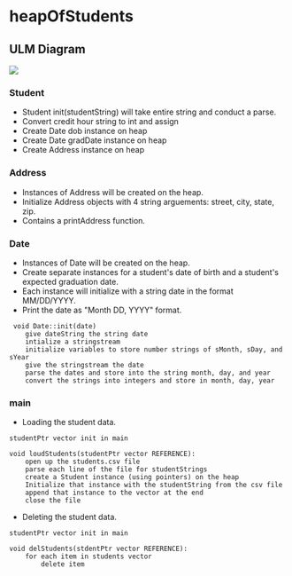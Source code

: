 # heapOfStudents

## ULM Diagram
[![](https://mermaid.ink/img/pako:eNp1U8FSwyAU_JUMXmpNfyDjxZmOelAvvTm5YN5rykwDGXg4xpp_FxJqqFAuhF2yj90HJ9YoQFax5siN2Qreat7VsnBjRxZQUnH_s9kUDwAajckwW05Yy5mYRM57TzPmx01hSAvZ-gmRMkQjaMjun9QT_Fv0C3pXfCoB57Kr24QRUtBqLl1OlcpZuPQ66fbelaBI7exujE162zmH4PDd9BmTTrDolKTDfxD48B8akOvkTL7cNWdLySte4p_Hy16FVuZ7NVGpmcDvhTb0xrtcf5x2QvlTrAtQHymIXz02hPCkOcRsaML68votUTUaQdCzstrEzoOpy7w2WTS-H5HdK0FmJQxBVQXfLdKLs_7oo4kS9xMrWYe64wLca5vyrhkd0GXEKvcJuOf2SDWr5ei2cktqN8iGVaQtlkwr2x5YtedH41a29z0Pr_UP7bl8V2pZ-2yUfg3v20_jL8DhLek?type=png)](https://mermaid.live/edit#pako:eNp1U8FSwyAU_JUMXmpNfyDjxZmOelAvvTm5YN5rykwDGXg4xpp_FxJqqFAuhF2yj90HJ9YoQFax5siN2Qreat7VsnBjRxZQUnH_s9kUDwAajckwW05Yy5mYRM57TzPmx01hSAvZ-gmRMkQjaMjun9QT_Fv0C3pXfCoB57Kr24QRUtBqLl1OlcpZuPQ66fbelaBI7exujE162zmH4PDd9BmTTrDolKTDfxD48B8akOvkTL7cNWdLySte4p_Hy16FVuZ7NVGpmcDvhTb0xrtcf5x2QvlTrAtQHymIXz02hPCkOcRsaML68votUTUaQdCzstrEzoOpy7w2WTS-H5HdK0FmJQxBVQXfLdKLs_7oo4kS9xMrWYe64wLca5vyrhkd0GXEKvcJuOf2SDWr5ei2cktqN8iGVaQtlkwr2x5YtedH41a29z0Pr_UP7bl8V2pZ-2yUfg3v20_jL8DhLek)

### Student
- Student init(studentString) will take entire string and conduct a parse.
- Convert credit hour string to int and assign
- Create Date dob instance on heap
- Create Date gradDate instance on heap
- Create Address instance on heap

### Address
- Instances of Address will be created on the heap.
- Initialize Address objects with 4 string arguements: street, city, state, zip.
- Contains a printAddress function.

### Date
- Instances of Date will be created on the heap.
- Create separate instances for a student's date of birth and a student's expected graduation date.
- Each instance will initialize with a string date in the format MM/DD/YYYY.
- Print the date as "Month DD, YYYY" format.

```
 void Date::init(date)
	give dateString the string date
	intialize a stringstream
	initialize variables to store number strings of sMonth, sDay, and sYear
	give the stringstream the date
	parse the dates and store into the string month, day, and year
	convert the strings into integers and store in month, day, year
```

### main

- Loading the student data.

```
studentPtr vector init in main

void loudStudents(studentPtr vector REFERENCE):
	open up the students.csv file
	parse each line of the file for studentStrings
	create a Student instance (using pointers) on the heap
	Initialize that instance with the studentString from the csv file
	append that instance to the vector at the end
	close the file
```

- Deleting the student data.

```
studentPtr vector init in main

void delStudents(stdentPtr vector REFERENCE):
	for each item in students vector
		delete item
```

